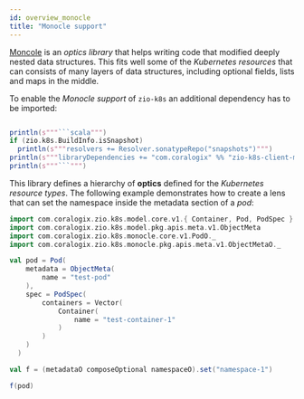 ```yaml
---
id: overview_monocle
title: "Monocle support"
---
```


[Moncole](https://www.optics.dev/Monocle/) is an _optics library_ that helps writing code that modified deeply nested data structures. This fits well some of the _Kubernetes resources_ that can consists of many layers of data structures, including
optional fields, lists and maps in the middle.

To enable the _Monocle support_ of `zio-k8s` an additional dependency has to be imported:

```scala mdoc:passthrough

println(s"""```scala""")
if (zio.k8s.BuildInfo.isSnapshot)
  println(s"""resolvers += Resolver.sonatypeRepo("snapshots")""")
println(s"""libraryDependencies += "com.coralogix" %% "zio-k8s-client-monocle" % "${zio.k8s.BuildInfo.version}"""")
println(s"""```""")

```

This library defines a hierarchy of **optics** defined for the _Kubernetes resource types_. 
The following example demonstrates how to create a lens that can set the namespace inside the metadata section of a _pod_:

```scala mdoc:silent
import com.coralogix.zio.k8s.model.core.v1.{ Container, Pod, PodSpec }
import com.coralogix.zio.k8s.model.pkg.apis.meta.v1.ObjectMeta
import com.coralogix.zio.k8s.monocle.core.v1.PodO._
import com.coralogix.zio.k8s.monocle.pkg.apis.meta.v1.ObjectMetaO._

val pod = Pod(
    metadata = ObjectMeta(
        name = "test-pod"
    ),
    spec = PodSpec(
        containers = Vector(
            Container(
                name = "test-container-1"
            )
        )
    )
  )

val f = (metadataO composeOptional namespaceO).set("namespace-1")

f(pod)
```
